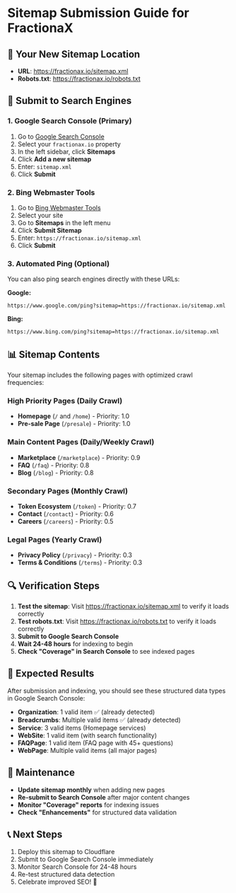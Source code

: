 # Sitemap Submission Guide for FractionaX

## 📍 Your New Sitemap Location
- **URL**: https://fractionax.io/sitemap.xml
- **Robots.txt**: https://fractionax.io/robots.txt

## 🚀 Submit to Search Engines

### 1. Google Search Console (Primary)
1. Go to [Google Search Console](https://search.google.com/search-console/)
2. Select your `fractionax.io` property
3. In the left sidebar, click **Sitemaps**
4. Click **Add a new sitemap**
5. Enter: `sitemap.xml`
6. Click **Submit**

### 2. Bing Webmaster Tools
1. Go to [Bing Webmaster Tools](https://www.bing.com/webmasters/)
2. Select your site
3. Go to **Sitemaps** in the left menu
4. Click **Submit Sitemap**
5. Enter: `https://fractionax.io/sitemap.xml`
6. Click **Submit**

### 3. Automated Ping (Optional)
You can also ping search engines directly with these URLs:

**Google:**
```
https://www.google.com/ping?sitemap=https://fractionax.io/sitemap.xml
```

**Bing:**
```
https://www.bing.com/ping?sitemap=https://fractionax.io/sitemap.xml
```

## 📊 Sitemap Contents

Your sitemap includes the following pages with optimized crawl frequencies:

### High Priority Pages (Daily Crawl)
- **Homepage** (`/` and `/home`) - Priority: 1.0
- **Pre-sale Page** (`/presale`) - Priority: 1.0

### Main Content Pages (Daily/Weekly Crawl)
- **Marketplace** (`/marketplace`) - Priority: 0.9
- **FAQ** (`/faq`) - Priority: 0.8
- **Blog** (`/blog`) - Priority: 0.8

### Secondary Pages (Monthly Crawl)
- **Token Ecosystem** (`/token`) - Priority: 0.7
- **Contact** (`/contact`) - Priority: 0.6
- **Careers** (`/careers`) - Priority: 0.5

### Legal Pages (Yearly Crawl)
- **Privacy Policy** (`/privacy`) - Priority: 0.3
- **Terms & Conditions** (`/terms`) - Priority: 0.3

## 🔍 Verification Steps

1. **Test the sitemap**: Visit https://fractionax.io/sitemap.xml to verify it loads correctly
2. **Test robots.txt**: Visit https://fractionax.io/robots.txt to verify it loads correctly
3. **Submit to Google Search Console**
4. **Wait 24-48 hours** for indexing to begin
5. **Check "Coverage" in Search Console** to see indexed pages

## 🎯 Expected Results

After submission and indexing, you should see these structured data types in Google Search Console:

- **Organization**: 1 valid item ✅ (already detected)
- **Breadcrumbs**: Multiple valid items ✅ (already detected)
- **Service**: 3 valid items (Homepage services)
- **WebSite**: 1 valid item (with search functionality)
- **FAQPage**: 1 valid item (FAQ page with 45+ questions)
- **WebPage**: Multiple valid items (all major pages)

## 🔄 Maintenance

- **Update sitemap monthly** when adding new pages
- **Re-submit to Search Console** after major content changes
- **Monitor "Coverage" reports** for indexing issues
- **Check "Enhancements"** for structured data validation

## 📞 Next Steps

1. Deploy this sitemap to Cloudflare
2. Submit to Google Search Console immediately
3. Monitor Search Console for 24-48 hours
4. Re-test structured data detection
5. Celebrate improved SEO! 🎉
